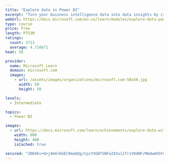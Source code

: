 ```yaml
---
title: "Explore data in Power BI"
excerpt: "Turn your business intelligence data into data insights by creating and configuring Power BI dashboards."
webUrl: https://docs.microsoft.com/en-us/learn/modules/explore-data-power-bi/
type: course
price: Free
length: PT53M
ratings:
  count: 3713
  average: 4.716671
heat: 56

provider:
  name: Microsoft Learn
  domain: microsoft.com
  images:
    - url: /assets/images/organizations/microsoft.com-50x50.jpg
      width: 50
      height: 50

levels:
  - Intermediate

topics:
  - Power BI

images:
  - url: https://docs.microsoft.com/learn/achievements/explore-data-with-power-bi-desktop-social.png
    width: 800
    height: 400
    isCached: true

secured: "Z8D4Ev+Q+j4mX+EGEC0maEQg/CpcYXGBfSNFaZ43ui1TrzVO4NF/Mmdwmh5Fmu3D3l9gJiOcWcBIAIgLlkqzAphiYDC1VtOtv0OiRVNKDOJwv/FMFBs1jBi2yE1ixqdK+FqTx6JwNN3Yd3HJJBb77cAxFeeAnKMddRiHxcGR8kaGTSdY7PlHAPUPRNdQM2zilr4kd6B9nMwDxKPSx0zmcj2oQctSLrMoz4UKzr2WB8T6s8/hLOJqzC/yLmSAQHyn11NfWxKv3K9B22EPrZ5PgdVJAaZRn99urqXafwNZZc7268Q+KFbmniOQnWpwVudGA/M/dJj/Rg5ucIiQ4WtJ6J3fBVXiQqvx5XR25aHNNYH5/PAP7kDAzGQbhuYlkS+v5ZxyBFX/BCTX96pDi+ovYQorr2YkSRR7QNzBk6m548M=;8jNlQ+fQpDHIU59Z6ijDPg=="
---
```


